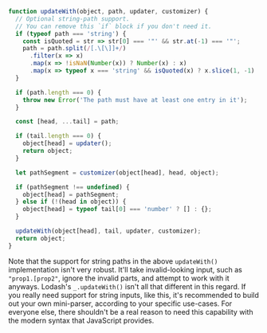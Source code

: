 ```javascript
function updateWith(object, path, updater, customizer) {
  // Optional string-path support.
  // You can remove this `if` block if you don't need it.
  if (typeof path === 'string') {
    const isQuoted = str => str[0] === '"' && str.at(-1) === '"';
    path = path.split(/[.\[\]]+/)
      .filter(x => x)
      .map(x => !isNaN(Number(x)) ? Number(x) : x)
      .map(x => typeof x === 'string' && isQuoted(x) ? x.slice(1, -1) : x);
  }

  if (path.length === 0) {
    throw new Error('The path must have at least one entry in it');
  }

  const [head, ...tail] = path;

  if (tail.length === 0) {
    object[head] = updater();
    return object;
  }

  let pathSegment = customizer(object[head], head, object);

  if (pathSegment !== undefined) {
    object[head] = pathSegment;
  } else if (!(head in object)) {
    object[head] = typeof tail[0] === 'number' ? [] : {};
  }

  updateWith(object[head], tail, updater, customizer);
  return object;
}
```

Note that the support for string paths in the above `updateWith()` implementation isn't very robust. It'll take invalid-looking input, such as `"prop1.[prop2"`, ignore the invalid parts, and attempt to work with it anyways. Lodash's `_.updateWith()` isn't all that different in this regard. If you really need support for string inputs, like this, it's recommended to build out your own mini-parser, according to your specific use-cases. For everyone else, there shouldn't be a real reason to need this capability with the modern syntax that JavaScript provides.
